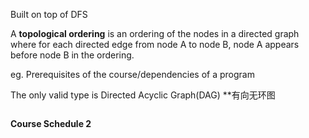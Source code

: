 Built on top of DFS

A **topological ordering** is an ordering of the nodes in a directed graph where for each directed edge from node A to node B, node A appears before node B in the ordering.

eg. Prerequisites of the course/dependencies of a program

The only valid type is Directed Acyclic Graph(DAG)
**有向无环图




```

```

**Course Schedule 2**